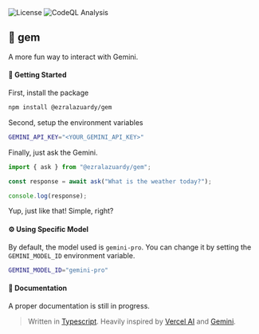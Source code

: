 <div>
  <img alt="License" src="https://img.shields.io/github/license/ezralazuardy/gem" />
  <img alt="CodeQL Analysis" src="https://github.com/ezralazuardy/gem/actions/workflows/github-code-scanning/codeql/badge.svg" />
</div>

## 💎 gem

A more fun way to interact with Gemini.

#### 🚀 Getting Started

First, install the package

```bash
npm install @ezralazuardy/gem
```

Second, setup the environment variables

```bash
GEMINI_API_KEY="<YOUR_GEMINI_API_KEY>"
```

Finally, just ask the Gemini.

```typescript
import { ask } from "@ezralazuardy/gem";

const response = await ask("What is the weather today?");

console.log(response);
```

Yup, just like that! Simple, right?

#### ⚙️ Using Specific Model

By default, the model used is `gemini-pro`. You can change it by setting the `GEMINI_MODEL_ID` environment variable.

```bash
GEMINI_MODEL_ID="gemini-pro"
```

#### 📖 Documentation

A proper documentation is still in progress.

> Written in [Typescript](https://www.typescriptlang.org). Heavily inspired by [Vercel AI](https://sdk.vercel.ai) and [Gemini](https://gemini.google.com).
